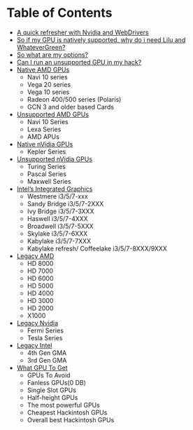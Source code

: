 # Table of Contents

* [A quick refresher with Nvidia and WebDrivers](./#A-quick-refresher-with-Nvidia-and-WebDrivers)
* [So if my GPU is natively supported, why do i need Lilu and WhateverGreen?](./#so-if-my-GPU-is-natively-supported-why-do-i-need-Lilu-and-WhateverGreen)
* [So what are my options?](./#so-what-are-my-options)
* [Can I run an unsupported GPU in my hack?](./#can-I-run-an-unsupported-GPU-in-my-hack)
* [Native AMD GPUs](modern-gpus/amd-gpu.md)
  * Navi 10 series
  * Vega 20 series
  * Vega 10 series
  * Radeon 400/500 series \(Polaris\)
  * GCN 3 and older based Cards
* [Unsupported AMD GPUs](modern-gpus/amd-gpu.md#Unsupported-AMD-GPUs)
  * Navi 10 Series
  * Lexa Series
  * AMD APUs
* [Native nVidia GPUs](modern-gpus/nvidia-gpu.md)
  * Kepler Series
* [Unsupported nVidia GPUs](modern-gpus/nvidia-gpu.md#Unsupported-nVidia-GPUs)
  * Turing Series
  * Pascal Series
  * Maxwell Series
* [Intel’s Integrated Graphics](modern-gpus/intel-gpu.md)
  * Westmere i3/5/7-xxx
  * Sandy Bridge i3/5/7-2XXX
  * Ivy Bridge i3/5/7-3XXX
  * Haswell i3/5/7-4XXX
  * Broadwell i3/5/7-5XXX
  * Skylake i3/5/7-6XXX
  * Kabylake i3/5/7-7XXX
  * Kabylake refresh/ Coffeelake i3/5/7-8XXX/9XXX
* [Legacy AMD](legacy-gpus/legacy-amd.md)
  * HD 8000
  * HD 7000
  * HD 6000
  * HD 5000
  * HD 4000
  * HD 3000
  * HD 2000
  * X1000
* [Legacy Nvidia](legacy-gpus/legacy-nvidia.md)
  * Fermi Series
  * Tesla Series
* [Legacy Intel](legacy-gpus/legacy-intel.md)
  * 4th Gen GMA
  * 3rd Gen GMA
* [What GPU To Get](buyers-guide/what-gpu-to-get.md)
  * GPUs To Avoid
  * Fanless GPUs\(0 DB\)
  * Single Slot GPUs
  * Half-height GPUs
  * The most powerful GPUs
  * Cheapest Hackintosh GPUs
  * Overall best Hackintosh GPUs


